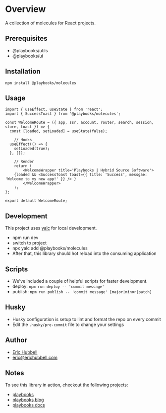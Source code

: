 # Overview
 A collection of molecules for React projects.

## Prerequisites
- @playbooks/utils
- @playbooks/ui

## Installation
```
npm install @playbooks/molecules
```

## Usage
```tsx
import { useEffect, useState } from 'react';
import { SuccessToast } from '@playbooks/molecules';

const WelcomeRoute = ({ app, ssr, account, router, search, session, store, toast }) => {
  const [loaded, setLoaded] = useState(false);

	// Hooks
  useEffect(() => {
    setLoaded(true);
  }, []);

	// Render
	return (
		<WelcomeWrapper title='Playbooks | Hybrid Source Software'>
    {loaded && <SuccessToast toast={{ title: 'Success', messgae: 'Welcome to my new app!' }} /> }
		</WelcomeWrapper>
	);
};

export default WelcomeRoute;

```

## Development
This project uses [yalc](https://npmjs.com/package/yalc) for local development.
- npm run dev
- switch to project
- npx yalc add @playbooks/molecules
- After that, this library should hot reload into the consuming application

## Scripts
- We've included a couple of helpful scripts for faster development.
- deploy: `npm run deploy -- 'commit message'`
- publish: `npm run publish -- 'commit message' [major|minor|patch]`

## Husky
- Husky configuration is setup to lint and format the repo on every commit
- Edit the `.husky/pre-commit` file to change your settings

## Author
- [Eric Hubbell](http://www.erichubbell.com)
- eric@erichubbell.com

## Notes
To see this library in action, checkout the following projects:
- [playbooks](https://www.playbooks.xyz)
- [playbooks blog](https://blog.playbooks.xyz)
- [playbooks docs](https://docs.playbooks.xyz)